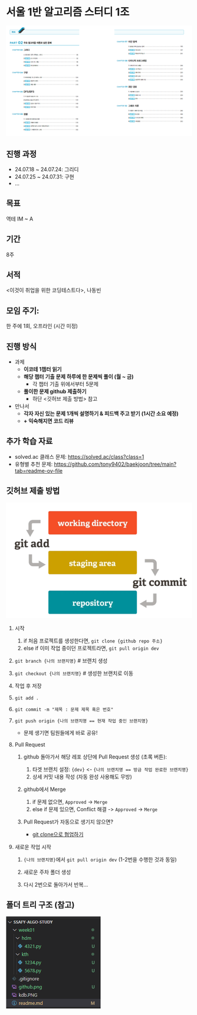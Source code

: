 # 서울 1반 알고리즘 스터디 1조

![image](./kdb.PNG)

## 진행 과정
- 24.07.18 ~ 24.07.24: 그리디
- 24.07.25 ~ 24.07.31: 구현
- ...

## 목표
역테 IM ~ A

## 기간
8주

## 서적
<이것이 취업을 위한 코딩테스트다>, 나동빈

## 모임 주기: 
한 주에 1회, 오프라인 (시간 미정)

## 진행 방식

- 과제
    - **이코테 1챕터 읽기**
    - **해당 챕터 기출 문제 하루에 한 문제씩 풀이 (월 ~ 금)**
        - 각 챕터 기출 위에서부터 5문제
    - **풀이한 문제 github 제출하기**
        - 하단 <깃허브 제출 방법> 참고
- 만나서
    - **각자 자신 있는 문제 1개씩 설명하기 & 피드백 주고 받기 (1시간 소요 예정)**
    - **+ 익숙해지면 코드 리뷰**

## 추가 학습 자료

- solved.ac 클래스 문제: https://solved.ac/class?class=1
- 유형별 추천 문제: https://github.com/tony9402/baekjoon/tree/main?tab=readme-ov-file

## 깃허브 제출 방법
![image](./wdwd.png)

1. 시작
    1. if 처음 프로젝트를 생성한다면, `git clone {github repo 주소}`
    2. else if 이미 작업 중이던 프로젝트라면, `git pull origin dev`

2. `git branch {나의 브랜치명}` # 브랜치 생성

3. `git checkout {나의 브랜치명}` # 생성한 브랜치로 이동

4. 작업 후 저장

5. `git add .`

6. `git commit -m "제목 : 문제 제목 혹은 번호"` 

7. `git push origin {나의 브랜치명 == 현재 작업 중인 브랜치명}`
    - 문제 생기면 팀원들에게 바로 공유!

8. Pull Request

    1. github 돌아가서 해당 레포 상단에 Pull Request 생성 (초록 버튼): 
        1. 타겟 브랜치 설정: `{dev}` <- `{나의 브랜치명 == 방금 작업 완료한 브랜치명}`
        2. 상세 커밋 내용 작성 (자동 완성 사용해도 무방)

    2. github에서 Merge
        1. if 문제 없으면, `Approved` -> `Merge`
        2. else if 문제 있으면, Conflict 해결 -> `Approved` -> `Merge`

    3. Pull Request가 자동으로 생기지 않으면?
        - [git clone으로 협업하기](https://velog.io/@rkio/git-clone%EC%9C%BC%EB%A1%9C-%ED%98%91%EC%97%85%EC%9D%84-%ED%95%B4%EB%B3%B4%EC%9E%90)

9. 새로운 작업 시작

    1. `{나의 브랜치명}`에서 `git pull origin dev` (1-2번을 수행한 것과 동일)

    2. 새로운 주차 폴더 생성

    3. 다시 2번으로 돌아가서 반복...

## 폴더 트리 구조 (참고)
![image](./tree.png)
